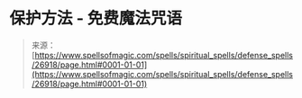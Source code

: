 <!--yml

category: 未分类

date: 2024-06-12 19:15:33

-->

# 保护方法 - 免费魔法咒语

> 来源：[https://www.spellsofmagic.com/spells/spiritual_spells/defense_spells/26918/page.html#0001-01-01](https://www.spellsofmagic.com/spells/spiritual_spells/defense_spells/26918/page.html#0001-01-01)
